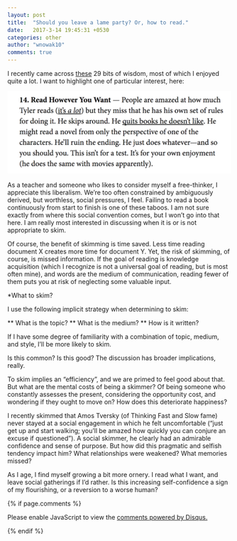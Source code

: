 ```yaml
---
layout: post
title:  "Should you leave a lame party? Or, how to read."
date:   2017-3-14 19:45:31 +0530
categories: other
author: "wnowak10"
comments: true
---
```



I recently came across [these](http://thoughtcatalog.com/ryan-holiday/2017/03/29-lessons-from-tyler-cowen/) 29 bits of wisdom, most of which I enjoyed quite a lot. I want to highlight one of particular interest, here:

![](/images/tyler.png?raw=true)

As a teacher and someone who likes to consider myself a free-thinker, I appreciate this liberalism. We’re too often constrained by ambiguously derived, but worthless, social pressures, I feel. Failing to read a book continuously from start to finish is one of these taboos. I am not sure exactly from where this social convention comes, but I won’t go into that here. I am really most interested in discussing when it is or is not appropriate to skim.

Of course, the benefit of skimming is time saved. Less time reading document X creates more time for document Y. Yet, the risk of skimming, of course, is missed information. If the goal of reading is knowledge acquisition (which I recognize is not a universal goal of reading, but is most often mine), and words are the medium of communication, reading fewer of them puts you at risk of neglecting some valuable input.

*What to skim?

I use the following implicit strategy when determining to skim:

** What is the topic?
** What is the medium?
** How is it written?

If I have some degree of familiarity with a combination of topic, medium, and style, I’ll be more likely to skim.

Is this common? Is this good? The discussion has broader implications, really.

To skim implies an “efficiency”, and we are primed to feel good about that. But what are the mental costs of being a skimmer? Of being someone who constantly assesses the present, considering the opportunity cost, and wondering if they ought to move on? How does this deteriorate happiness?

I recently skimmed that Amos Tversky (of Thinking Fast and Slow fame) never stayed at a social engagement in which he felt uncomfortable (“just get up and start walking; you’ll be amazed how quickly you can conjure an excuse if questioned”). A social skimmer, he clearly had an admirable confidence and sense of purpose. But how did this pragmatic and selfish tendency impact him? What relationships were weakened? What memories missed?

As I age, I find myself growing a bit more ornery. I read what I want, and leave social gatherings if I’d rather. Is this increasing self-confidence a sign of my flourishing, or a reversion to a worse human?


{% if page.comments %}

<div id="disqus_thread"></div>
<script>

/**
*  RECOMMENDED CONFIGURATION VARIABLES: EDIT AND UNCOMMENT THE SECTION BELOW TO INSERT DYNAMIC VALUES FROM YOUR PLATFORM OR CMS.
*  LEARN WHY DEFINING THESE VARIABLES IS IMPORTANT: https://disqus.com/admin/universalcode/#configuration-variables*/
/*
var disqus_config = function () {
this.page.url = PAGE_URL;  // Replace PAGE_URL with your page's canonical URL variable
this.page.identifier = PAGE_IDENTIFIER; // Replace PAGE_IDENTIFIER with your page's unique identifier variable
};
*/
(function() { // DON'T EDIT BELOW THIS LINE
var d = document, s = d.createElement('script');
s.src = '//wnowak10-github-io.disqus.com/embed.js';
s.setAttribute('data-timestamp', +new Date());
(d.head || d.body).appendChild(s);
})();
</script>
<noscript>Please enable JavaScript to view the <a href="https://disqus.com/?ref_noscript">comments powered by Disqus.</a></noscript>

{% endif %}